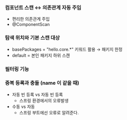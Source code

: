 ### 컴포넌트 스캔 ↔ 의존관계 자동 주입 
- 편리한 의존관계 주입
- @ComponentScan 

### 탐색 위치와 기본 스캔 대상
- basePackages = "hello.core.*" 키워드 활용 → 패키지 한정
- default = 본인 패키지 하위 스캔

### 필터링 기능

### 중복 등록과 충돌 (name 이 같을 때)
- 자동 빈 등록 vs 자동 빈 등록
    - 스프링 환경에서의 오류발생
- 수동 vs 자동
    - 스프링 부트에선 오류로 알려준다.